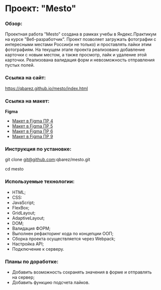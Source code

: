 # Проект: "Mesto"

### Обзор:
Проектная работа "Mesto" создана в рамках учебы в Яндекс.Практикум на курсе "Веб-разработчик". Проект позволяет загружать фотографии с интересными местами России(и не только) и проставлять лайки этим фотографиям. На текущем этапе проекта реализовано добавление карточки с новым местом, а также просмотр, лайк и удаление этой карточки. Реализована валидация форм и невозможность отправления пустых полей.

### Ссылка на сайт:
https://qbarez.github.io/mesto/index.html 

### Ссылка на макет:
**Figma**

* [Макет в Figma ПР 4](https://www.figma.com/file/2cn9N9jSkmxD84oJik7xL7/JavaScript.-Sprint-4?node-id=0%3A1)
* [Макет в Figma ПР 5](https://www.figma.com/file/bjyvbKKJN2naO0ucURl2Z0/JavaScript.-Sprint-5?node-id=50160%3A559)
* [Макет в Figma ПР 6](https://www.figma.com/file/kRVLKwYG3d1HGLvh7JFWRT/JavaScript.-Sprint-6?node-id=1124%3A73)
* [Макет в Figma ПР 9](https://www.figma.com/file/PSdQFRHoxXJFs2FH8IXViF/JavaScript.-Sprint-9?node-id=109%3A75&t=ZRHGjPc3Sstw0xE7-0)


### Инструкция по установке:
git clone git@github.com:qbarez/mesto.git

cd mesto

### Используемые технологии:
* HTML;
* CSS:
* JavaScript;
* FlexBox;
* GridLayout;
* AdaptiveLayout;
* DOM;
* Валидация ФОРМ;
* Выполнен рефакторинг кода по концепции ООП;
* Сборка проекта осуществляется через Webpack;
* Настройка API;
* Подключение к серверу.

### Планы по доработке:
 * Добавить возможность сохранять значения в форме и отправлять на сервер;
 * Добавить функцию подсчета лайков.
